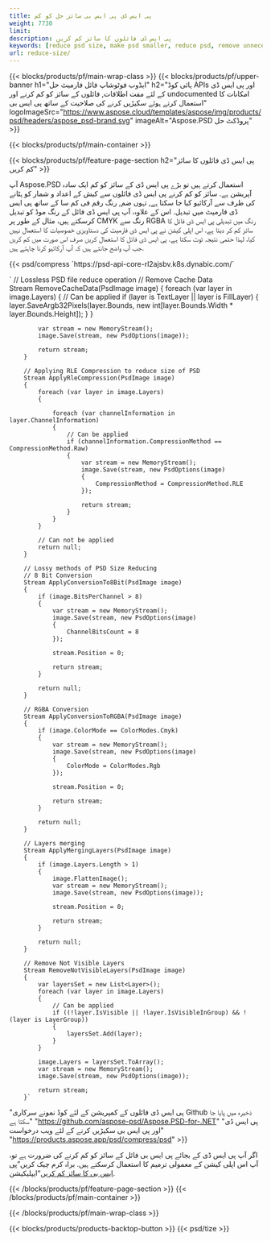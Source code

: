 ```yaml
---
title: پی ایس ڈی پی ایس بی سائز حل کو کم
weight: 7730
limit: 
description: پی ایس ڈی فائلوں کا سائز کم کریں
keywords: [reduce psd size, make psd smaller, reduce psd, remove unnecessary psd data]
url: reduce-size/
---
```

{{< blocks/products/pf/main-wrap-class >}}
{{< blocks/products/pf/upper-banner h1="ایڈوب فوٹوشاپ فائل فارمیٹ حل" h2="ہائی کوڈ APIs اور پی ایس ڈی کے لئے مفت اطلاقات, فائلوں کے سائز کو کم کرنے اور undocumented امکانات کا استعمال کرتے ہوئے سکیڑیں کرنے کی صلاحیت کے ساتھ پی ایس بی" logoImageSrc="https://www.aspose.cloud/templates/aspose/img/products/psd/headers/aspose_psd-brand.svg" imageAlt="Aspose.PSD پروڈکٹ حل" >}}

{{< blocks/products/pf/main-container >}}

{{< blocks/products/pf/feature-page-section h2="پی ایس ڈی فائلوں کا سائز کم کریں" >}}

<p>آپ Aspose.PSD استعمال کرتے ہیں تو بڑے پی ایس ڈی کے سائز کو کم ایک سادہ آپریشن ہے. سائز کو کم کرنے پی ایس ڈی فائلوں سے کیش کے اعداد و شمار کو ہٹانے کی طرف سے آرکائیو کیا جا سکتا ہے, تہوں ضم, رنگ رقم فی کم سا کے ساتھ پی ایس ڈی فارمیٹ میں تبدیل. اس کے علاوہ، آپ پی ایس ڈی فائل کے رنگ موڈ کو تبدیل کرسکتے ہیں، مثال کے طور پر CMYK رنگ سے RGBA رنگ میں تبدیلی پی ایس ڈی فائل کا سائز کم کر دیتا ہے. اس اپلی کیشن نے پی ایس ڈی فارمیٹ کی دستاویزی خصوصیات کا استعمال نہیں کیا، لہذا حتمی نتیجہ ٹوٹ سکتا ہے. پی ایس ڈی فائل کا استعمال کریں صرف اس صورت میں کم کریں جب آپ واضح جانتے ہیں کہ آپ آرکائیو کرنا چاہتے ہیں.</p>
{{< psd/compress `https://psd-api-core-rl2ajsbv.k8s.dynabic.com/` 

`        // Lossless PSD file reduce operation
        // Remove Cache Data			
        Stream RemoveCacheData(PsdImage image)
        {
            foreach (var layer in image.Layers)
            {
                // Can be applied
                if (layer is TextLayer || layer is FillLayer)
                {
                    layer.SaveArgb32Pixels(layer.Bounds, new int[layer.Bounds.Width * layer.Bounds.Height]);
                }
            }

            var stream = new MemoryStream();
            image.Save(stream, new PsdOptions(image));

            return stream;
        }

        // Applying RLE Compression to reduce size of PSD
        Stream ApplyRleCompression(PsdImage image)
        {
            foreach (var layer in image.Layers)
            {

                foreach (var channelInformation in layer.ChannelInformation)
                {
                    // Can be applied
                    if (channelInformation.CompressionMethod == CompressionMethod.Raw)
                    {
                        var stream = new MemoryStream();
                        image.Save(stream, new PsdOptions(image)
                        {
                            CompressionMethod = CompressionMethod.RLE
                        });

                        return stream;
                    }
                }
            }

            // Can not be applied
            return null;
        }

        // Lossy methods of PSD Size Reducing
        // 8 Bit Conversion
        Stream ApplyConversionTo8Bit(PsdImage image)
        {
            if (image.BitsPerChannel > 8)
            {
                var stream = new MemoryStream();
                image.Save(stream, new PsdOptions(image)
                {
                    ChannelBitsCount = 8
                });

                stream.Position = 0;

                return stream;
            }

            return null;
        }
       
        // RGBA Conversion
        Stream ApplyConversionToRGBA(PsdImage image)
        {
            if (image.ColorMode == ColorModes.Cmyk)
            {
                var stream = new MemoryStream();
                image.Save(stream, new PsdOptions(image)
                {
                    ColorMode = ColorModes.Rgb
                });

                stream.Position = 0;

                return stream;
            }

            return null;
        }

        // Layers merging
        Stream ApplyMergingLayers(PsdImage image)
        {
            if (image.Layers.Length > 1)
            {
                image.FlattenImage();
                var stream = new MemoryStream();
                image.Save(stream, new PsdOptions(image));

                stream.Position = 0;

                return stream;
            }

            return null;
        }

        // Remove Not Visible Layers
        Stream RemoveNotVisibleLayers(PsdImage image)
        {
            var layersSet = new List<Layer>();
            foreach (var layer in image.Layers)
            {
                // Can be applied
                if ((!layer.IsVisible || !layer.IsVisibleInGroup) && !(layer is LayerGroup))
                {
                    layersSet.Add(layer);
                }
            }

            image.Layers = layersSet.ToArray();
            var stream = new MemoryStream();
            image.Save(stream, new PsdOptions(image));

            return stream;
        }` 
"پی ایس ڈی فائلوں کے کمپریشن کے لئے کوڈ نمونے سرکاری Github ذخیرہ میں پایا جا سکتا ہے"  "https://github.com/aspose-psd/Aspose.PSD-for-.NET" 
"پی ایس ڈی اور پی ایس بی سکیڑیں کرنے کے لئے ویب درخواست" "https://products.aspose.app/psd/compress/psd" >}}
<p>اگر آپ پی ایس ڈی کے بجائے پی ایس بی فائل کے سائز کو کم کرنے کی ضرورت ہے تو، آپ اس اپلی کیشن کے معمولی ترمیم کا استعمال کرسکتے ہیں. براہ کرم چیک کریں”<a href="/psd/reduce-size/psb">پی ایس بی کا سائز کم کریں</a>“ایپلیکیشن.</p>
{{< /blocks/products/pf/feature-page-section >}}
{{< /blocks/products/pf/main-container >}}


{{< /blocks/products/pf/main-wrap-class >}}

{{< blocks/products/products-backtop-button >}}
{{< psd/tize >}}
